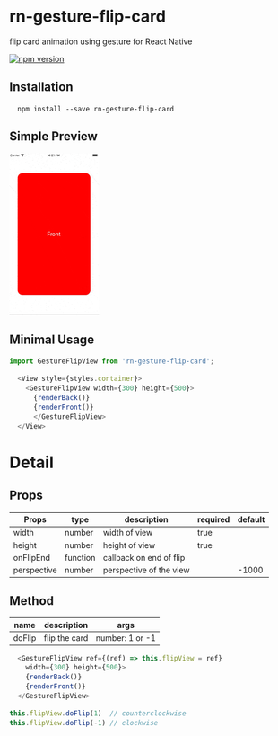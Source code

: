 # rn-gesture-flip-card
flip card animation using gesture for React Native

[![npm version](https://badge.fury.io/js/rn-gesture-flip-card.svg)](https://badge.fury.io/js/rn-gesture-flip-card)

## Installation

```
  npm install --save rn-gesture-flip-card
```

## Simple Preview
![App preview](/screenshots/simple.gif)

## Minimal Usage
```javascript
import GestureFlipView from 'rn-gesture-flip-card';
```

```javascript
  <View style={styles.container}>
    <GestureFlipView width={300} height={500}>
      {renderBack()}
      {renderFront()}
      </GestureFlipView>
  </View>
```

# Detail

## Props
| Props               | type          | description                     | required      | default       |
| --------------------| ------------- | --------------------------------| ------------- | ------------- |
| width               | number        | width of view                   |  true         |               |
| height              | number        | height of view                  |  true         |               |
| onFlipEnd           | function      | callback on end of flip         |               |               |
| perspective         | number        | perspective of the view         |               | -1000         |

## Method
| name                | description                     | args                   |
| --------------------| --------------------------------| ---------------------  |
| doFlip              | flip the card                   | number: 1 or -1        | 

```javascript
  <GestureFlipView ref={(ref) => this.flipView = ref}
    width={300} height={500}>
    {renderBack()}
    {renderFront()}
  </GestureFlipView>
```
```javascript
this.flipView.doFlip(1)  // counterclockwise
this.flipView.doFlip(-1) // clockwise
```
